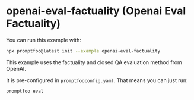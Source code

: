 # openai-eval-factuality (Openai Eval Factuality)

You can run this example with:

```bash
npx promptfoo@latest init --example openai-eval-factuality
```

This example uses the factuality and closed QA evaluation method from OpenAI.

It is pre-configured in `promptfooconfig.yaml`. That means you can just run:

```
promptfoo eval
```
